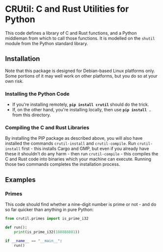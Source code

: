 # CRUtil: C and Rust Utilities for Python

This code defines a library of C and Rust functions, and a Python middleman from which to call those functions. It is modelled on the `shutil` module from the Python standard library.

## Installation

Note that this package is designed for Debian-based Linux platforms only. Some portions of it may well work on other platforms, but you do so at your own risk.

### Installing the Python Code

* If you're installing remotely, **`pip install crutil`** should do the trick.
* If, on the other hand, you're installing locally, then use **`pip install .`** from this directory.

### Compiling the C and Rust Libraries

By installing the PIP package as described above, you will also have installed the commands `crutil-install` and `crutil-compile`. Run `crutil-install` first - this installs Cargo and GMP, but even if you already have these it shouldn't do any harm - then run `crutil-compile` - this compiles the C and Rust code into binaries which your machine can execute. Running those two commands completes the installation process.

## Examples

### Primes

This code should find whether a nine-digit number is prime or not - and do so far quicker than anything in pure Python:

```python
from crutil.primes import is_prime_i32

def run():
    print(is_prime_i32(188888881))

if __name__ == "__main__":
    run()
```
